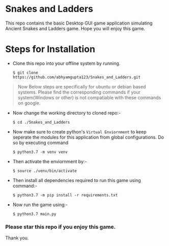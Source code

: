 # Snakes and Ladders
This repo contains the basic Desktop GUI game application simulating Ancient Snakes and Ladders game. Hope you will enjoy this game.


# Steps for Installation 
- Clone this repo into your offline system by running.
  ```
  $ git clone https://github.com/abhyamgupta123/Snakes_and_Ladders.git
  ```
  
> Now Below steps are specifically for ubuntu or debian based systems. Please find the corresponding commands if your system(Windows or other) is not compatiable with these commands on google.

- Now change the working directory to cloned repo:-
  ```
  $ cd ./Snakes_and_Ladders
  ```
  
- Now make sure to create python's `Virtual Enviornment` to keep seperate the modules for this application from global configurations. Do so by executing command
  ```
  $ python3.7 -m venv venv
  ```
  
- Then activate the enviornment by:-
  ```
  $ source ./venv/bin/activate
  ```
  
- Then install all dependencies required to run this game using command:-
  ```
  $ python3.7 -m pip install -r requirements.txt
  ```
  
- Now run the game using:-
  ```
  $ python3.7 main.py
  ```


### Please star this repo if you enjoy this game.

Thank you.
